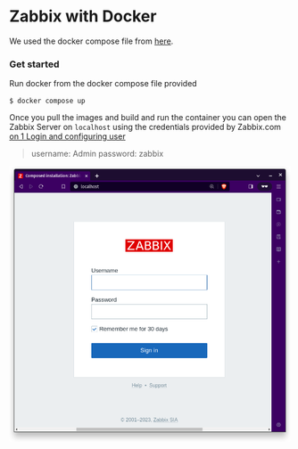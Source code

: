 # Zabbix with Docker

We used the docker compose file from [here](https://github.com/zabbix/zabbix-docker/blob/6.4/docker-compose_v3_centos_pgsql_latest.yaml).

### Get started

Run docker from the docker compose file provided

```
$ docker compose up
```

Once you pull the images and build and run the container you can open the Zabbix Server on `localhost` using the credentials provided by Zabbix.com [on 1 Login and configuring user](https://www.zabbix.com/documentation/6.4/en/manual/quickstart/login)

> username: Admin
> password: zabbix

![login](image.png)

